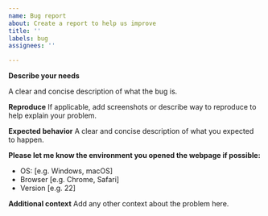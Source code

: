 ```yaml
---
name: Bug report
about: Create a report to help us improve
title: ''
labels: bug
assignees: ''

---
```


**Describe your needs**

A clear and concise description of what the bug is.

**Reproduce**
If applicable, add screenshots or describe way to reproduce to help explain your problem.


**Expected behavior**
A clear and concise description of what you expected to happen.

**Please let me know the environment you opened the webpage if possible:**
- OS: [e.g. Windows, macOS]
- Browser [e.g. Chrome, Safari]
- Version [e.g. 22]

**Additional context**
Add any other context about the problem here.
